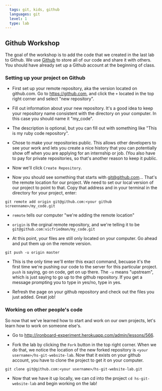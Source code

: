 ```yaml
---
  tags: git, kids, github 
  languages: git
  level: 1
  type: lab
---
```


## Github Workshop

The goal of the workshop is to add the code that we created in the last lab to Github. We use [Github](https://github.com/) to store all of our code and share it with others. You should have already set up a Github account at the beginning of class.

### Setting up your project on Github

* First set up your remote repository, aka the version located on github.com. Go to https://github.com, and click the `+` located in the top right corner and select "new repository". 

* Fill out information about your new repository. It's a good idea to keep your repository name consistent with the directory on your computer. In this case you should name it "my_code". 

* The description is optional, but you can fill out with something like "This is my ruby code repository".

* Chose to make your repositories public. This allows other developers to see your work and lets you create a nice history that you can potentially show off when you are applying for an internship or job. (You also have to pay for private repositories, so that's another reason to keep it public. 

* Now we'll click `Create Repository`.

* Now you should see something that starts with git@github.com... That's the remote location for our project. We need to set our local version of our project to point to that. Copy that address and in your terminal in the directory for your project, enter:

`git remote add origin git@github.com:<your github screenname>/my_code.git`

* `remote` tells our computer "we're adding the remote location"

* `origin` is the orginal remote repository, and we're telling it to be `git@github.com:vicfriedman/my_code.git`

* At this point, your files are still only located on your computer. Go ahead and put them up on the remote version. 

`git push -u origin master`

* This is the only time we'll enter this exact command, becuase it's the first time we're pushing our code to the server for this particular project. `push` is saying, go on code, get on up there. The `-u` means "upstream", which is just saying to go up to the github repository. If you get a message prompting you to type in yes/no, type in yes.

* Refresh the page on your github repository and check out the files you just added. Great job!

### Working on other people's code

So now that we've learned how to start and work on our own projects, let's learn how to work on someone else's.

* Go to http://ironboard-experiment.herokuapp.com/admin/lessons/566. 

* Fork the lab by clicking the `Fork` button in the top right corner. When we do that, we notice the location of the new forked repository is `<your username>/hs-git-website-lab`. Now that it exists on your github account, you have to clone the project to get it on your computer.

`git clone git@github.com:<your username>/hs-git-website-lab.git`

* Now that we have it up locally, we can cd into the project `cd hs-git-website-lab` and begin working on the lab!

<!-- After they complete the lab... -->